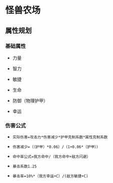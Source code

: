 怪兽农场
========

属性规划
--------

### 基础属性

*   力量

*   智力

*   敏捷

*   生命

*   防御（物理护甲）

*   幸运

### 伤害公式

*   `实际伤害=攻击力*伤害减少*护甲克制系数*属性克制系数`

*   `伤害减少=（（护甲）*0.06）/（1+0.06*（护甲））`

*   `命中率公式=我方命中/（我方命中+敌方闪避）`

*   `暴击系数1.25`

*   `暴击率=10%*（我方幸运+C）/(敌方敏捷+C)`
